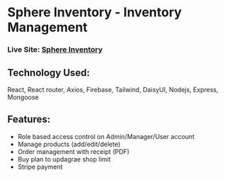 # Sphere Inventory - Inventory Management

### Live Site: [Sphere Inventory](https://inventroy-shop.web.app/)

## Technology Used:   
React, React router, Axios, Firebase, Tailwind, DaisyUI, Nodejs, Express, Mongoose

## Features:
- Role based access control on Admin/Manager/User account
- Manage products (add/edit/delete)
- Order management with receipt (PDF)
- Buy plan to updagrae shop limit
- Stripe payment


